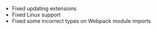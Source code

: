 - Fixed updating extensions
- Fixed Linux support
- Fixed some incorrect types on Webpack module imports
